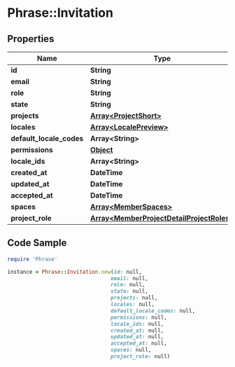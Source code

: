 # Phrase::Invitation

## Properties

Name | Type | Description | Notes
------------ | ------------- | ------------- | -------------
**id** | **String** |  | [optional] 
**email** | **String** |  | [optional] 
**role** | **String** |  | [optional] 
**state** | **String** |  | [optional] 
**projects** | [**Array&lt;ProjectShort&gt;**](ProjectShort.md) |  | [optional] 
**locales** | [**Array&lt;LocalePreview&gt;**](LocalePreview.md) |  | [optional] 
**default_locale_codes** | **Array&lt;String&gt;** |  | [optional] 
**permissions** | [**Object**](.md) |  | [optional] 
**locale_ids** | **Array&lt;String&gt;** |  | [optional] 
**created_at** | **DateTime** |  | [optional] 
**updated_at** | **DateTime** |  | [optional] 
**accepted_at** | **DateTime** |  | [optional] 
**spaces** | [**Array&lt;MemberSpaces&gt;**](MemberSpaces.md) |  | [optional] 
**project_role** | [**Array&lt;MemberProjectDetailProjectRoles&gt;**](MemberProjectDetailProjectRoles.md) |  | [optional] 

## Code Sample

```ruby
require 'Phrase'

instance = Phrase::Invitation.new(id: null,
                                 email: null,
                                 role: null,
                                 state: null,
                                 projects: null,
                                 locales: null,
                                 default_locale_codes: null,
                                 permissions: null,
                                 locale_ids: null,
                                 created_at: null,
                                 updated_at: null,
                                 accepted_at: null,
                                 spaces: null,
                                 project_role: null)
```


